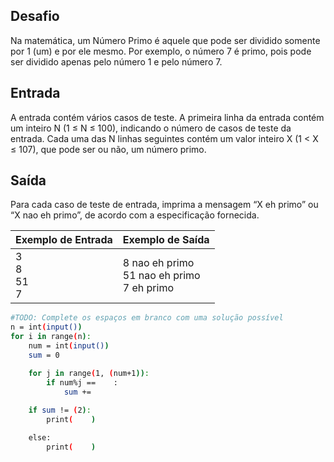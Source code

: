 ## Desafio

Na matemática, um Número Primo é aquele que pode ser dividido somente por 1 (um) e por ele mesmo. Por exemplo, o número 7 é primo, pois pode ser dividido apenas pelo número 1 e pelo número 7.

## Entrada

A entrada contém vários casos de teste. A primeira linha da entrada contém um inteiro N (1 ≤ N ≤ 100), indicando o número de casos de teste da entrada. Cada uma das N linhas seguintes contém um valor inteiro X (1 < X ≤ 107), que pode ser ou não, um número primo.

## Saída

Para cada caso de teste de entrada, imprima a mensagem “X eh primo” ou “X nao eh primo”, de acordo com a especificação fornecida.


| Exemplo de Entrada | Exemplo de Saída|
| ---|--- |
| 3<br />8<br />51<br />7 | 8 nao eh primo<br />51 nao eh primo<br />7 eh primo |


```bash
#TODO: Complete os espaços em branco com uma solução possível
n = int(input())
for i in range(n):
    num = int(input())
    sum = 0

    for j in range(1, (num+1)):
        if num%j ==    :
            sum +=        
   
    if sum != (2):
        print(    )

    else:
        print(    )


```
	

